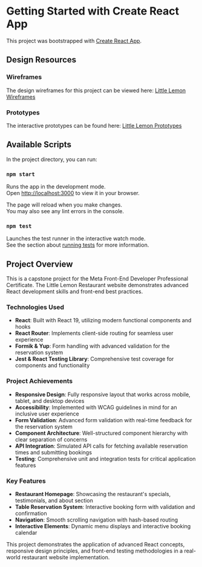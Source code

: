 # Getting Started with Create React App

This project was bootstrapped with [Create React App](https://github.com/facebook/create-react-app).

## Design Resources
### Wireframes
The design wireframes for this project can be viewed here: [Little Lemon Wireframes](https://www.figma.com/design/13HQLApuhiLhCUO1sKIzgE/Little-Lemon-Homepage---wireframe?node-id=0-1&t=vl4zwglggOlWVP2s-1)

### Prototypes
The interactive prototypes can be found here: [Little Lemon Prototypes](https://www.figma.com/design/13HQLApuhiLhCUO1sKIzgE/Little-Lemon-Homepage---wireframe-%2B-prototype?node-id=40-176&t=bloofQdnVIWb8MEI-1)

## Available Scripts

In the project directory, you can run:

### `npm start`

Runs the app in the development mode.\
Open [http://localhost:3000](http://localhost:3000) to view it in your browser.

The page will reload when you make changes.\
You may also see any lint errors in the console.

### `npm test`

Launches the test runner in the interactive watch mode.\
See the section about [running tests](https://facebook.github.io/create-react-app/docs/running-tests) for more information.

## Project Overview

This is a capstone project for the Meta Front-End Developer Professional Certificate. The Little Lemon Restaurant website demonstrates advanced React development skills and front-end best practices.

### Technologies Used

- **React**: Built with React 19, utilizing modern functional components and hooks
- **React Router**: Implements client-side routing for seamless user experience
- **Formik & Yup**: Form handling with advanced validation for the reservation system
- **Jest & React Testing Library**: Comprehensive test coverage for components and functionality

### Project Achievements

- **Responsive Design**: Fully responsive layout that works across mobile, tablet, and desktop devices
- **Accessibility**: Implemented with WCAG guidelines in mind for an inclusive user experience
- **Form Validation**: Advanced form validation with real-time feedback for the reservation system
- **Component Architecture**: Well-structured component hierarchy with clear separation of concerns
- **API Integration**: Simulated API calls for fetching available reservation times and submitting bookings
- **Testing**: Comprehensive unit and integration tests for critical application features

### Key Features

- **Restaurant Homepage**: Showcasing the restaurant's specials, testimonials, and about section
- **Table Reservation System**: Interactive booking form with validation and confirmation
- **Navigation**: Smooth scrolling navigation with hash-based routing
- **Interactive Elements**: Dynamic menu displays and interactive booking calendar

This project demonstrates the application of advanced React concepts, responsive design principles, and front-end testing methodologies in a real-world restaurant website implementation.


